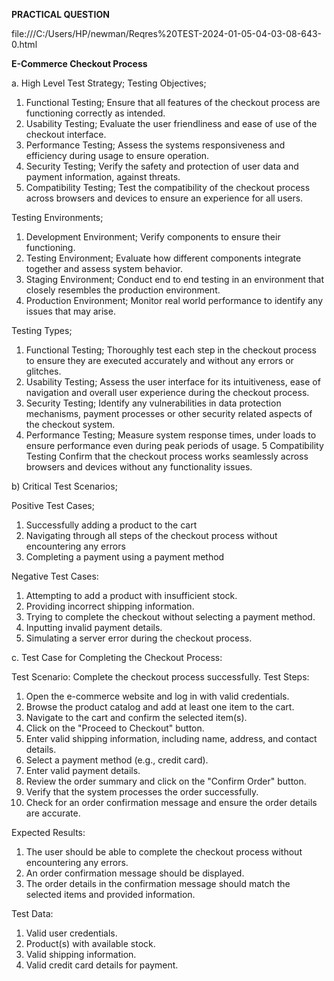 **PRACTICAL QUESTION**

file:///C:/Users/HP/newman/Reqres%20TEST-2024-01-05-04-03-08-643-0.html

**E-Commerce Checkout Process**

a. High Level Test Strategy;
Testing Objectives;
1. Functional Testing; Ensure that all features of the checkout process are functioning correctly as intended.
2. Usability Testing; Evaluate the user friendliness and ease of use of the checkout interface.
3. Performance Testing; Assess the systems responsiveness and efficiency during usage to ensure operation.
4. Security Testing; Verify the safety and protection of user data and payment information, against threats.
5. Compatibility Testing; Test the compatibility of the checkout process across browsers and devices to ensure an experience for all users.

Testing Environments;
1. Development Environment; Verify components to ensure their functioning.
2. Testing Environment; Evaluate how different components integrate together and assess system behavior.
3. Staging Environment; Conduct end to end testing in an environment that closely resembles the production environment.
4. Production Environment; Monitor real world performance to identify any issues that may arise.

Testing Types;
1. Functional Testing; Thoroughly test each step in the checkout process to ensure they are executed accurately and without any errors or glitches.
2. Usability Testing; Assess the user interface for its intuitiveness, ease of navigation and overall user experience during the checkout process.
3. Security Testing; Identify any vulnerabilities in data protection mechanisms, payment processes or other security related aspects of the checkout system.
4. Performance Testing; Measure system response times, under loads to ensure performance even during peak periods of usage.
5 Compatibility Testing Confirm that the checkout process works seamlessly across browsers and devices without any functionality issues.

b) Critical Test Scenarios;

Positive Test Cases;
1) Successfully adding a product to the cart
2) Navigating through all steps of the checkout process without encountering any errors
3) Completing a payment using a payment method

Negative Test Cases:
1) Attempting to add a product with insufficient stock.
2) Providing incorrect shipping information.
3) Trying to complete the checkout without selecting a payment method.
4) Inputting invalid payment details.
5) Simulating a server error during the checkout process.

c. Test Case for Completing the Checkout Process:

Test Scenario: Complete the checkout process successfully.
Test Steps:
1. Open the e-commerce website and log in with valid credentials.
2. Browse the product catalog and add at least one item to the cart.
3. Navigate to the cart and confirm the selected item(s).
4. Click on the "Proceed to Checkout" button.
5. Enter valid shipping information, including name, address, and contact details.
6. Select a payment method (e.g., credit card).
7. Enter valid payment details.
8. Review the order summary and click on the "Confirm Order" button.
9. Verify that the system processes the order successfully.
10. Check for an order confirmation message and ensure the order details are accurate.

Expected Results:
1. The user should be able to complete the checkout process without encountering any errors.
2. An order confirmation message should be displayed.
3. The order details in the confirmation message should match the selected items and provided information.

Test Data:
1. Valid user credentials.
2. Product(s) with available stock.
3. Valid shipping information.
4. Valid credit card details for payment.
